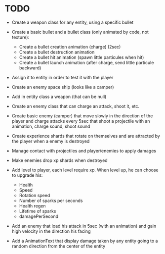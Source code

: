 # TODO

- Create a weapon class for any entity, using a specific bullet
- Create a basic bullet and a bullet class (only animated by code, not texture):
	- Create a bullet creation animation (charge) (2sec)
	- Create a bullet destruction animation
	- Create a bullet hit animation (spawn little particules when hit)
	- Create a bullet launch animation (after charge, send little particule backward)
- Assign it to entity in order to test it with the player
- Create an enemy space ship (looks like a camper)
	
- Add in entity class a weapon (that can be null)
- Create an enemy class that can charge an attack, shoot it, etc.
- Create basic enemy (camper) that move slowly in the direction of the player and charge attacks every 5sec that shoot a projectile with an animation, charge sound, shoot sound

- Create experience shards that rotate on themselves and are attracted by the player when a enemy is destroyed
- Manage contact with projectiles and player/enemies to apply damages
- Make enemies drop xp shards when destroyed

- Add level to player, each level require xp. When level up, he can choose to upgrade his:
	- Health
	- Speed
	- Rotation speed
	- Number of sparks per seconds
	- Health regen
	- Lifetime of sparks
	- damagePerSecond

- Add an enemy that load his attack in 5sec (with an animation) and gain high velocity in the direction his facing
- Add a AnimationText that display damage taken by any entity going to a random direction from the center of the entity